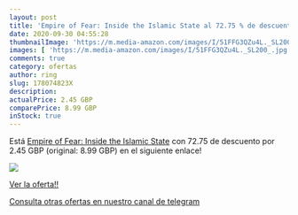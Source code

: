 ```yaml
---
layout: post
title: 'Empire of Fear: Inside the Islamic State al 72.75 % de descuento'
date: 2020-09-30 04:55:28
thumbnailImage: 'https://m.media-amazon.com/images/I/51FFG3QZu4L._SL200_.jpg'
images: [ 'https://m.media-amazon.com/images/I/51FFG3QZu4L._SL200_.jpg' ]
comments: true
category: ofertas
author: ring
slug: 178074823X
description:
actualPrice: 2.45 GBP
comparePrice: 8.99 GBP
inStock: true
---
```


Está [Empire of Fear: Inside the Islamic State](https://www.amazon.co.uk/dp/178074823X/?tag=redken01-21) con 72.75 de descuento por 2.45 GBP (original: 8.99 GBP) en el siguiente enlace!

[![](https://m.media-amazon.com/images/I/51FFG3QZu4L._SL200_.jpg)](https://www.amazon.co.uk/dp/178074823X/?tag=redken01-21)

[Ver la oferta!!](https://www.amazon.co.uk/dp/178074823X/?tag=redken01-21)

[Consulta otras ofertas en nuestro canal de telegram](https://t.me/s/ofertas25)
